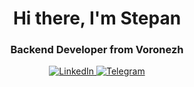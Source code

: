 <div id="header" align="center">
  <h1>Hi there, I'm Stepan</h1>
  <h3>Backend Developer from Voronezh</h3>
</div>

<div id="socials" align="center">
  <a href="https://novgorod.hh.ru/applicant/resumes/view?resume=7f3b5ac0ff0dc6ce600039ed1f784b5458644d">
    <img src="https://img.shields.io/nadge/LinkedIn-blue?style=for-the-badge&logo=linkedin&logoColor=white" alt="LinkedIn"/>
  </a>
  <a href="https://t.me/stepan41k">
    <img src="https://img.shields.io/badge/Telegram-00B2FF?style=for-the-badge&logo=Telegram&logoColor=white" alt="Telegram"/>
  </a>
</div>
